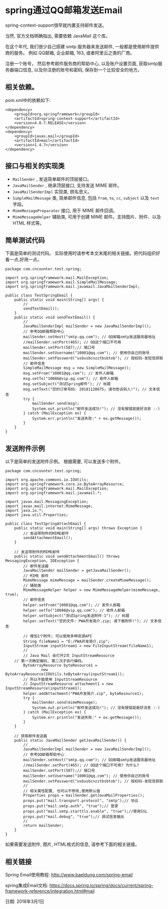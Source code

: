 # spring通过QQ邮箱发送Email

spring-context-support很早就内置支持邮件发送。

当然, 官方文档明确指出, 需要依赖 JavaMail 这个库。


在这个年代, 我们很少自己搭建 smtp 服务器来发送邮件, 一般都是使用邮件提供商的服务。 例如 QQ邮箱, 企业邮箱, 163, 或者阿里云之类的厂商。

注册一个账号， 然后参考邮件服务商的帮助中心, 以及账户设置页面, 获取smtp服务器端口信息, 以及你注册的账号和密码, 保存到一个比较安全的地方。


## 相关依赖。

pom.xml中的依赖如下:

```
<dependency>
    <groupId>org.springframework</groupId>
    <artifactId>spring-context-support</artifactId>
    <version>4.0.7.RELEASE</version>
</dependency>
<dependency>
    <groupId>javax.mail</groupId>
    <artifactId>mail</artifactId>
    <version>1.4.7</version>
</dependency>
```

## 接口与相关的实现类

- `MailSender` , 发送简单邮件的顶层接口。
- `JavaMailSender` , 继承顶层接口, 支持发送 MIME 邮件。
- `JavaMailSenderImpl` 实现类, 顾名思义。
- `SimpleMailMessage` 类, 简单邮件信息, 包括 `from`, `to`, `cc`, `subject` 以及 `text` 字段。
- `MimeMessagePreparator` 接口, 用于 MIME 邮件回调。
- `MimeMessageHelper` 辅助类, 可用于创建 MIME 邮件。支持图片、附件、以及 HTML 样式等。


## 简单测试代码

下面是简单的测试代码。 实际使用时请参考本文末尾的相关链接。把代码组织好看一点,好用一点。

```
package com.cncounter.test.spring;

import org.springframework.mail.MailException;
import org.springframework.mail.SimpleMailMessage;
import org.springframework.mail.javamail.JavaMailSenderImpl;

public class TestSpringEmail {
    public static void main(String[] args) {
        //
        sendTextEmail();
    }
    public static void sendTextEmail() {
        //
        JavaMailSenderImpl mailSender = new JavaMailSenderImpl();
        // 参考QQ邮箱帮助中心
        mailSender.setHost("smtp.qq.com"); // QQ邮箱smtp发送服务器地址
        //mailSender.setPort(465); // QQ这个端口不可用
        mailSender.setPort(587);// 端口号
        mailSender.setUsername("10001@qq.com"); // 使用你自己的账号
        mailSender.setPassword("usbusbcnzztbsbtob"); // 授权码-发短信获取
        // 邮件信息
        SimpleMailMessage msg = new SimpleMailMessage();
        msg.setFrom("10001@qq.com"); // 发件人邮箱
        msg.setTo("10086@vip.qq.com"); // 收件人邮箱
        msg.setSubject("测试Spring邮件"); // 标题
        msg.setText("您的订单号码: 20181120075; 请勿告诉别人!"); // 文本信息
        try {
            mailSender.send(msg);
            System.out.println("邮件发送成功!"); // 没有报错就是好消息 :-)
        } catch (MailException ex) {
            System.err.println("发送失败:" + ex.getMessage());
        }
    }
}

```


## 发送附件示例

以下是简单的发送附件示例。 根据需要, 可以发送多个附件。

```
package com.cncounter.test.spring;

import org.apache.commons.io.IOUtils;
import org.springframework.core.io.ByteArrayResource;
import org.springframework.mail.MailException;
import org.springframework.mail.javamail.*;

import javax.mail.MessagingException;
import javax.mail.internet.MimeMessage;
import java.io.*;
import java.util.Properties;

public class TestSpringAttachEmail {
    public static void main(String[] args) throws Exception {
        // 发送带附件的MIME邮件
        sendAttachmentEmail();
    }

    // 发送带附件的MIME邮件
    public static void sendAttachmentEmail() throws MessagingException, IOException {
        // 邮件发送器
        JavaMailSender mailSender = getJavaMailSender();
        // MIME 邮件
        MimeMessage mimeMessage = mailSender.createMimeMessage();
        // 辅助类
        MimeMessageHelper helper = new MimeMessageHelper(mimeMessage, true);
        // 邮件信息
        helper.setFrom("10001@qq.com"); // 发件人邮箱
        helper.setTo("10086@vip.qq.com"); // 收件人邮箱
        helper.setSubject("测试Spring发送附件-1"); // 标题
        helper.setText("您的文件: PWA开发简介.zip; 请下载附件!"); // 文本信息

        // 增加1个附件; 可以使用多种资源API
        String fileName1 = "E:/PWA开发简介.zip";
        InputStream inputStream1 = new FileInputStream(fileName1);
        //
        // Java Mail 会打开2次 InputStreamResource
	// 第一次确定编码, 第二次才执行编码。
        ByteArrayResource byteResource1 =
                new ByteArrayResource(IOUtils.toByteArray(inputStream1));
        // 所以不能使用 InputStreamResource
        // InputStreamResource attachment1 = new InputStreamResource(inputStream1);
        helper.addAttachment("PWA开发简介.zip", byteResource1);
        try {
            mailSender.send(mimeMessage);
            System.out.println("邮件发送成功!"); // 没有报错就是好消息 :-)
        } catch (MailException ex) {
            System.err.println("发送失败:" + ex.getMessage());
        }
    }

    // 获取邮件发送器
    public static JavaMailSender getJavaMailSender() {
        //
        JavaMailSenderImpl mailSender = new JavaMailSenderImpl();
        // 参考QQ邮箱帮助中心
        mailSender.setHost("smtp.qq.com"); // QQ邮箱smtp发送服务器地址
        //mailSender.setPort(465); // QQ这个端口不可用? 为什么?
        mailSender.setPort(587);// 端口号
        mailSender.setUsername("10001@qq.com"); // 使用你自己的账号
        mailSender.setPassword("usbusbcnzztbsbtob"); // 授权码-发短信获取
        //
        // 相关属性配置, 也可以不修改,使用默认值
        Properties props = mailSender.getJavaMailProperties();
        props.put("mail.transport.protocol", "smtp");// 协议
        props.put("mail.smtp.auth", "true");// 登录
        props.put("mail.smtp.starttls.enable", "true");//使用SSL
        props.put("mail.debug", "true");// 调试信息输出
        //
        return mailSender;
    }
}
```


如果需要发送附件, 图片, HTML格式的信息, 请参考下面的相关链接。


## 相关链接

Spring Email使用教程: <http://www.baeldung.com/spring-email>

spring集成Email文档: <https://docs.spring.io/spring/docs/current/spring-framework-reference/integration.html#mail>

日期: 2018年3月1日
